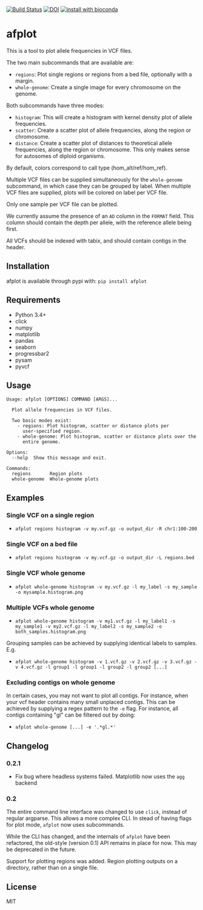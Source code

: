 [![Build Status](https://travis-ci.org/sndrtj/afplot.svg?branch=master)](https://travis-ci.org/sndrtj/afplot)
[![DOI](https://zenodo.org/badge/DOI/10.5281/zenodo.3238297.svg)](https://doi.org/10.5281/zenodo.3238297)
[![install with bioconda](https://img.shields.io/badge/install%20with-bioconda-brightgreen.svg?style=flat)](http://bioconda.github.io/recipes/afplot/README.html)



# afplot

This is a tool to plot allele frequencies in VCF files.

The two main subcommands that are available are:
* `regions`: Plot single regions or regions from a bed file, 
   optionally with a margin. 
* `whole-genome`: Create a single image for every chromosome 
   on the genome.

Both subcommands have three modes:

* `histogram`: This will create a histogram with kernel density 
   plot of allele frequencies.
* `scatter`: Create a scatter plot of allele frequencies, along 
   the region or chromosome.
* `distance`: Create a scatter plot of distances to theoretical 
   allele frequencies, along the region or chromosome. This only 
   makes sense for autosomes of diploid organisms.

By default, colors correspond to call type (hom_alt/ref/hom_ref). 

Multiple VCF files can be supplied simultaneously for the 
`whole-genome` subcommand, in which case they can be grouped by 
label. When multiple VCF files are supplied, plots will be 
colored on label per VCF file. 

Only one sample per VCF file can be plotted. 

We currently assume the presence of an `AD` column in the 
`FORMAT` field. This column should contain the depth per allele, 
with the reference allele being first.
 
All VCFs should be indexed with tabix, and should contain 
contigs in the header.

## Installation

afplot is available through pypi with:
`pip install afplot` 


## Requirements

* Python 3.4+
* click
* numpy
* matplotlib
* pandas
* seaborn
* progressbar2
* pysam
* pyvcf

## Usage

```text
Usage: afplot [OPTIONS] COMMAND [ARGS]...

  Plot allele frequencies in VCF files.

  Two basic modes exist:
    - regions: Plot histogram, scatter or distance plots per
      user-specified region.
    - whole-genome: Plot histogram, scatter or distance plots over the
      entire genome.

Options:
  --help  Show this message and exit.

Commands:
  regions       Region plots
  whole-genome  Whole-genome plots
```

## Examples

### Single VCF on a single region

* `afplot regions histogram -v my.vcf.gz -o output_dir -R chr1:100-200`

### Single VCF on a bed file

* `afplot regions histogram -v my.vcf.gz -o output_dir -L regions.bed`

### Single VCF whole genome

* `afplot whole-genome histogram -v my.vcf.gz -l my_label -s my_sample -o mysample.histogram.png`

### Multiple VCFs whole genome

* `afplot whole-genome histogram -v my1.vcf.gz -l my_label1 -s my_sample1 -v my2.vcf.gz -l my_label2 -s my_sample2 -o both_samples.histogram.png` 

Grouping samples can be achieved by supplying identical labels 
to samples. E.g.

* `afplot whole-genome histogram -v 1.vcf.gz -v 2.vcf.gz -v 3.vcf.gz -v 4.vcf.gz -l group1 -l group1 -l group2 -l group2 [...] `

### Excluding contigs on whole genome

In certain cases, you may not want to plot all contigs.
For instance, when your vcf header contains many small unplaced contigs. 
This can be achieved by supplying a regex pattern to the `-e` flag.
For instance, all contigs containing "gl" can be filtered out by doing:

* `afplot whole-genome [...] -e '.*gl.*' `

## Changelog

### 0.2.1 

* Fix bug where headless systems failed. Matplotlib now uses the `agg` backend

### 0.2

The entire command line interface was changed to use `click`,
instead of regular argparse. This allows a more complex CLI.
In stead of having flags for plot mode, `afplot` now uses 
subcommands. 

While the CLI has changed, and the internals of `afplot` have 
been refactored, the old-style (version 0.1) API remains in 
place for now. This may be deprecated in the future.

Support for plotting regions was added. Region plotting outputs
on a directory, rather than on a single file. 

## License

MIT
